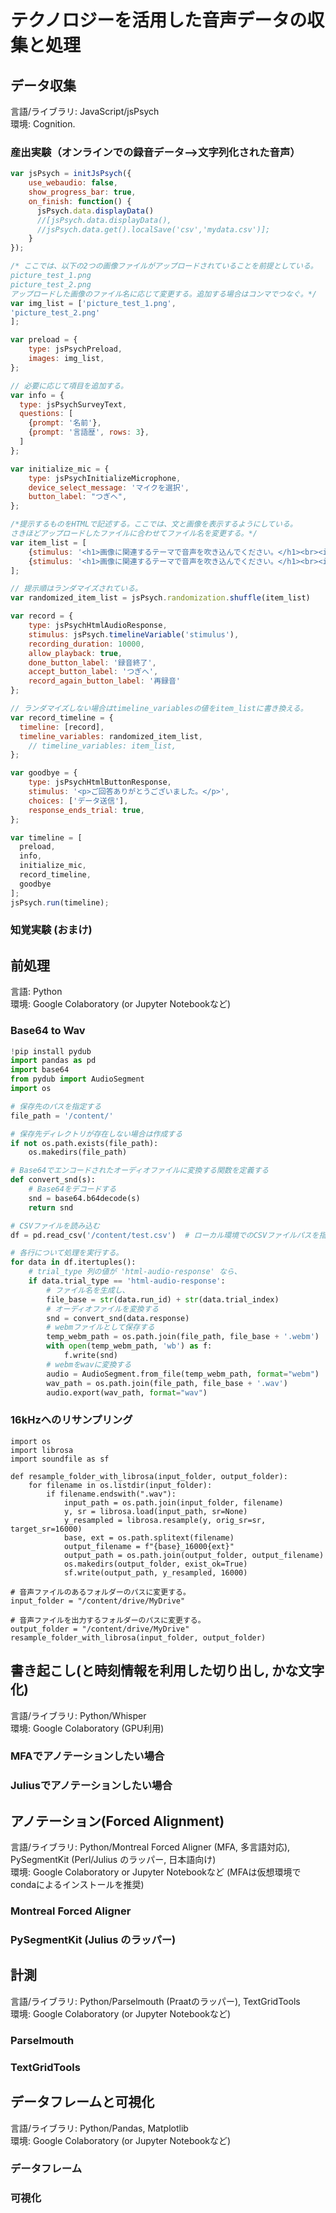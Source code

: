 # テクノロジーを活用した音声データの収集と処理
## データ収集
言語/ライブラリ: JavaScript/jsPsych <br>
環境: Cognition.

### 産出実験（オンラインでの録音データ-->文字列化された音声）
```js
var jsPsych = initJsPsych({
    use_webaudio: false,
    show_progress_bar: true,
    on_finish: function() {
      jsPsych.data.displayData()
      //[jsPsych.data.displayData(),
      //jsPsych.data.get().localSave('csv','mydata.csv')];
    }
});

/* ここでは、以下の2つの画像ファイルがアップロードされていることを前提としている。
picture_test_1.png
picture_test_2.png
アップロードした画像のファイル名に応じて変更する。追加する場合はコンマでつなぐ。*/
var img_list = ['picture_test_1.png',
'picture_test_2.png'
];

var preload = {
    type: jsPsychPreload,
    images: img_list,
};

// 必要に応じて項目を追加する。
var info = {
  type: jsPsychSurveyText,
  questions: [
    {prompt: '名前'},
    {prompt: '言語歴', rows: 3},
  ]
};

var initialize_mic = {
    type: jsPsychInitializeMicrophone,
    device_select_message: 'マイクを選択',
    button_label: "つぎへ",
};

/*提示するものをHTMLで記述する。ここでは、文と画像を表示するようにしている。
さきほどアップロードしたファイルに合わせてファイル名を変更する。*/
var item_list = [
    {stimulus: '<h1>画像に関連するテーマで音声を吹き込んでください。</h1><br><img src="picture_test_1.png"  width="300">'},
    {stimulus: '<h1>画像に関連するテーマで音声を吹き込んでください。</h1><br><img src="picture_test_2.png"  width="300">'},
];

// 提示順はランダマイズされている。
var randomized_item_list = jsPsych.randomization.shuffle(item_list)

var record = {
    type: jsPsychHtmlAudioResponse,
    stimulus: jsPsych.timelineVariable('stimulus'),
    recording_duration: 10000,
    allow_playback: true,
    done_button_label: '録音終了',
    accept_button_label: 'つぎへ',
    record_again_button_label: '再録音'  
};

// ランダマイズしない場合はtimeline_variablesの値をitem_listに書き換える。
var record_timeline = {
  timeline: [record],
  timeline_variables: randomized_item_list,
    // timeline_variables: item_list,
};

var goodbye = {
    type: jsPsychHtmlButtonResponse,
    stimulus: '<p>ご回答ありがとうございました。</p>',
    choices: ['データ送信'],
    response_ends_trial: true,
};

var timeline = [
  preload,
  info,
  initialize_mic, 
  record_timeline,
  goodbye
];
jsPsych.run(timeline);
```
### 知覚実験 (おまけ)
## 前処理
言語: Python <br>
環境: Google Colaboratory (or Jupyter Notebookなど)
### Base64 to Wav
```py
!pip install pydub
import pandas as pd
import base64
from pydub import AudioSegment
import os

# 保存先のパスを指定する
file_path = '/content/'

# 保存先ディレクトリが存在しない場合は作成する
if not os.path.exists(file_path):
    os.makedirs(file_path)

# Base64でエンコードされたオーディオファイルに変換する関数を定義する
def convert_snd(s):
    # Base64をデコードする
    snd = base64.b64decode(s)
    return snd

# CSVファイルを読み込む
df = pd.read_csv('/content/test.csv')  # ローカル環境でのCSVファイルパスを指定

# 各行について処理を実行する。
for data in df.itertuples():
    # trial_type 列の値が 'html-audio-response' なら、
    if data.trial_type == 'html-audio-response':
        # ファイル名を生成し、
        file_base = str(data.run_id) + str(data.trial_index)
        # オーディオファイルを変換する
        snd = convert_snd(data.response)
        # webmファイルとして保存する
        temp_webm_path = os.path.join(file_path, file_base + '.webm')
        with open(temp_webm_path, 'wb') as f:
            f.write(snd)
        # webmをwavに変換する
        audio = AudioSegment.from_file(temp_webm_path, format="webm")
        wav_path = os.path.join(file_path, file_base + '.wav')
        audio.export(wav_path, format="wav")
```
### 16kHzへのリサンプリング
```
import os
import librosa
import soundfile as sf

def resample_folder_with_librosa(input_folder, output_folder):
    for filename in os.listdir(input_folder):
        if filename.endswith(".wav"):
            input_path = os.path.join(input_folder, filename)
            y, sr = librosa.load(input_path, sr=None)
            y_resampled = librosa.resample(y, orig_sr=sr, target_sr=16000)
            base, ext = os.path.splitext(filename)
            output_filename = f"{base}_16000{ext}"
            output_path = os.path.join(output_folder, output_filename)
            os.makedirs(output_folder, exist_ok=True)
            sf.write(output_path, y_resampled, 16000)

# 音声ファイルのあるフォルダーのパスに変更する。
input_folder = "/content/drive/MyDrive"

# 音声ファイルを出力するフォルダーのパスに変更する。
output_folder = "/content/drive/MyDrive"
resample_folder_with_librosa(input_folder, output_folder)
```
## 書き起こし(と時刻情報を利用した切り出し, かな文字化)
言語/ライブラリ: Python/Whisper <br>
環境: Google Colaboratory (GPU利用)
### MFAでアノテーションしたい場合
### Juliusでアノテーションしたい場合
## アノテーション(Forced Alignment)
言語/ライブラリ: Python/Montreal Forced Aligner (MFA, 多言語対応), PySegmentKit (Perl/Julius のラッパー, 日本語向け) <br>
環境: Google Colaboratory or Jupyter Notebookなど (MFAは仮想環境でcondaによるインストールを推奨)
### Montreal Forced Aligner
### PySegmentKit (Julius のラッパー)
## 計測
言語/ライブラリ: Python/Parselmouth (Praatのラッパー), TextGridTools <br>
環境: Google Colaboratory (or Jupyter Notebookなど)
### Parselmouth
### TextGridTools
## データフレームと可視化
言語/ライブラリ: Python/Pandas, Matplotlib <br>
環境: Google Colaboratory (or Jupyter Notebookなど)
### データフレーム
### 可視化
